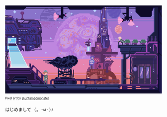 ![Pixel art by untamedmonster](./.github/assets/e4dd822f88145a4.gif)
<sub>
  <sup>Pixel art by [@untamedmonster](https://www.pixilart.com/untamedmonster)</sup>
</sub>

<samp>
  はじめまして (。-ω-)ﾉ
</samp>
